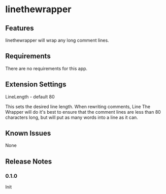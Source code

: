 # linethewrapper

## Features

linethewrapper will wrap any long comment lines.

## Requirements

There are no requirements for this app.

## Extension Settings

LineLength - default 80

This sets the desired line length. When rewriting comments, Line The Wrapper will do it's best to ensure that the comment lines are less than 80 characters long, but will put as many words into a line as it can.

## Known Issues

None

## Release Notes

### 0.1.0

Init
